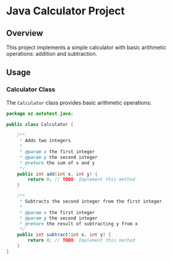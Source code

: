 # Java Calculator Project

## Overview

This project implements a simple calculator with basic arithmetic operations: addition and subtraction.

## Usage

### Calculator Class

The `Calculator` class provides basic arithmetic operations:

```java
package uz.autotest.java;

public class Calculator {

    /**
     * Adds two integers.
     * 
     * @param x the first integer
     * @param y the second integer
     * @return the sum of x and y
     */
    public int add(int x, int y) {
        return 0; // TODO: Implement this method
    }

    /**
     * Subtracts the second integer from the first integer.
     * 
     * @param x the first integer
     * @param y the second integer
     * @return the result of subtracting y from x
     */
    public int subtract(int x, int y) {
        return 0; // TODO: Implement this method
    }
}
